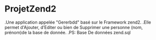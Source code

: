 ProjetZend2
===========
.Une application appelée "Gererbdd" basé sur le Framework zend2.
.Elle permet d'Ajouter, d’Editer ou bien de Supprimer une personne (nom, prénom)de la base de donnée.
.PS: Base De données zend.sql
